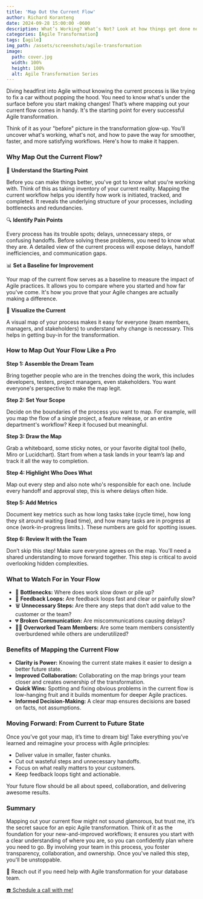 ```yaml
---
title: 'Map Out the Current Flow'
author: Richard Koranteng
date: 2024-09-28 15:00:00 -0600
description: What’s Working? What’s Not? Look at how things get done now. Identify bottlenecks, inefficiencies, or gaps Agile can help fix.
categories: [Agile Transformation]
tags: [agile]
img_path: /assets/screenshots/agile-transformation
image:
  path: cover.jpg
  width: 100%
  height: 100%
  alt: Agile Transformation Series
---
```


Diving headfirst into Agile without knowing the current process is like trying to fix a car without popping the hood. You need to know what's under the surface before you start making changes! That’s where mapping out your current flow comes in handy. It's the starting point for every successful Agile transformation.

Think of it as your "before" picture in the transformation glow-up. You'll uncover what's working, what's not, and how to pave the way for smoother, faster, and more satisfying workflows. Here's how to make it happen.

### Why Map Out the Current Flow?

🚀 **Understand the Starting Point**

Before you can make things better, you've got to know what you're working with. Think of this as taking inventory of your current reality. Mapping the current workflow helps you identify how work is initiated, tracked, and completed. It reveals the underlying structure of your processes, including bottlenecks and redundancies.

🔍 **Identify Pain Points**

Every process has its trouble spots; delays, unnecessary steps, or confusing handoffs. Before solving these problems, you need to know what they are. A detailed view of the current process will expose delays, handoff inefficiencies, and communication gaps.

📊 **Set a Baseline for Improvement**

Your map of the current flow serves as a baseline to measure the impact of Agile practices. It allows you to compare where you started and how far you've come. It's how you prove that your Agile changes are actually making a difference.

🤝 **Visualize the Current**

A visual map of your process makes it easy for everyone (team members, managers, and stakeholders) to understand why change is necessary. This helps in getting buy-in for the transformation.

### How to Map Out Your Flow Like a Pro

**Step 1: Assemble the Dream Team**

Bring together people who are in the trenches doing the work, this includes developers, testers, project managers, even stakeholders. You want everyone's perspective to make the map legit.

**Step 2: Set Your Scope**

Decide on the boundaries of the process you want to map. For example, will you map the flow of a single project, a feature release, or an entire department's workflow? Keep it focused but meaningful.

**Step 3: Draw the Map**

Grab a whiteboard, some sticky notes, or your favorite digital tool (hello, Miro or Lucidchart). Start from when a task lands in your team’s lap and track it all the way to completion.

**Step 4: Highlight Who Does What**

Map out every step and also note who's responsible for each one. Include every handoff and approval step, this is where delays often hide.

**Step 5: Add Metrics**

Document key metrics such as how long tasks take (cycle time), how long they sit around waiting (lead time), and how many tasks are in progress at once (work-in-progress limits.). These numbers are gold for spotting issues.

**Step 6: Review It with the Team**

Don’t skip this step! Make sure everyone agrees on the map. You'll need a shared understanding to move forward together. This step is critical to avoid overlooking hidden complexities.

### What to Watch For in Your Flow

* 🚧 **Bottlenecks:** Where does work slow down or pile up?
* 🔄 **Feedback Loops:** Are feedback loops fast and clear or painfully slow?
* 🗑️ **Unnecessary Steps:** Are there any steps that don’t add value to the customer or the team?
* 💔 **Broken Communication:** Are miscommunications causing delays?
* 🏃‍♂️ **Overworked Team Members:** Are some team members consistently overburdened while others are underutilized?

### Benefits of Mapping the Current Flow

* **Clarity is Power:** Knowing the current state makes it easier to design a better future state.
* **Improved Collaboration:**  Collaborating on the map brings your team closer and creates ownership of the transformation.
* **Quick Wins:** Spotting and fixing obvious problems in the current flow is low-hanging fruit and it builds momentum for deeper Agile practices.
* **Informed Decision-Making:** A clear map ensures decisions are based on facts, not assumptions.

### Moving Forward: From Current to Future State

Once you’ve got your map, it’s time to dream big! Take everything you’ve learned and reimagine your process with Agile principles:

* Deliver value in smaller, faster chunks.
* Cut out wasteful steps and unnecessary handoffs.
* Focus on what really matters to your customers.
* Keep feedback loops tight and actionable.

Your future flow should be all about speed, collaboration, and delivering awesome results.

### Summary
Mapping out your current flow might not sound glamorous, but trust me, it’s the secret sauce for an epic Agile transformation. Think of it as the foundation for your new-and-improved workflows; it ensures you start with a clear understanding of where you are, so you can confidently plan where you need to go. By involving your team in this process, you foster transparency, collaboration, and ownership. Once you've nailed this step, you'll be unstoppable.

🚀 Reach out if you need help with Agile transformation for your database team.

 [☎️ Schedule a call with me!](https://calendly.com/rkkoranteng/free-consultation)